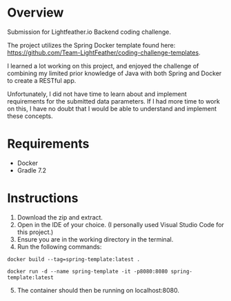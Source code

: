# Overview
Submission for Lightfeather.io Backend coding challenge.

The project utilizes the Spring Docker template found here: https://github.com/Team-LightFeather/coding-challenge-templates.

I learned a lot working on this project, and enjoyed the challenge of combining my limited prior knowledge of Java with both Spring and Docker to create a RESTful app.

Unfortunately, I did not have time to learn about and implement requirements for the submitted data parameters. If I had more time to work on this, I have no doubt that I would be able to understand and implement these concepts.

# Requirements
- Docker
- Gradle 7.2

# Instructions
1. Download the zip and extract. 
2. Open in the IDE of your choice. (I personally used Visual Studio Code for this project.)
3. Ensure you are in the working directory in the terminal.
4. Run the following commands:
```
docker build --tag=spring-template:latest .
```
```
docker run -d --name spring-template -it -p8080:8080 spring-template:latest
```
5. The container should then be running on localhost:8080.